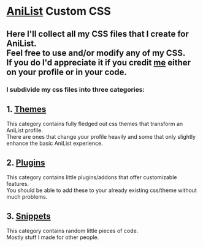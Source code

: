 # [AniList](https://anilist.co/home) Custom CSS
Here I'll collect all my CSS files that I create for AniList.<br>
Feel free to use and/or modify any of my CSS.<br>
If you do I'd appreciate it if you credit [me](https://anilist.co/user/Anzu/) either on your profile or in your code.<br>
---
### I subdivide my css files into three categories:

## 1. [Themes]()
This category contains fully fledged out css themes that transform an AniList profile.<br>
There are ones that change your profile heavily and some that only slightly enhance the basic AniList experience.

## 2. [Plugins]()
This category contains little plugins/addons that offer customizable features.<br>
You should be able to add these to your already existing css/theme without much problems.

## 3. [Snippets]()
This category contains random little pieces of code.<br>
Mostly stuff I made for other people.
